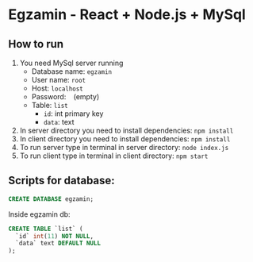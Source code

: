 # Egzamin - React + Node.js + MySql


## How to run
1. You need MySql server running
    - Database name: `egzamin`
    - User name: `root`
    - Host: `localhost`
    - Password: ` ` (empty)
    - Table: `list`
        - `id`: int primary key
        - `data`: text
2. In server directory you need to install dependencies: `npm install`
3. In client directory you need to install dependencies: `npm install`
4. To run server type in terminal in server directory: `node index.js`
5. To run client type in terminal in client directory: `npm start`

## Scripts for database:
```sql
CREATE DATABASE egzamin;
```

Inside egzamin db:
```sql
CREATE TABLE `list` (
  `id` int(11) NOT NULL,
  `data` text DEFAULT NULL
);
```
